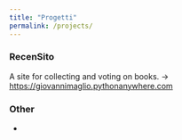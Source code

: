 ```yaml
---
title: "Progetti"
permalink: /projects/
---
```


### RecenSito
A site for collecting and voting on books. 
→ https://giovannimaglio.pythonanywhere.com

### Other
- 
